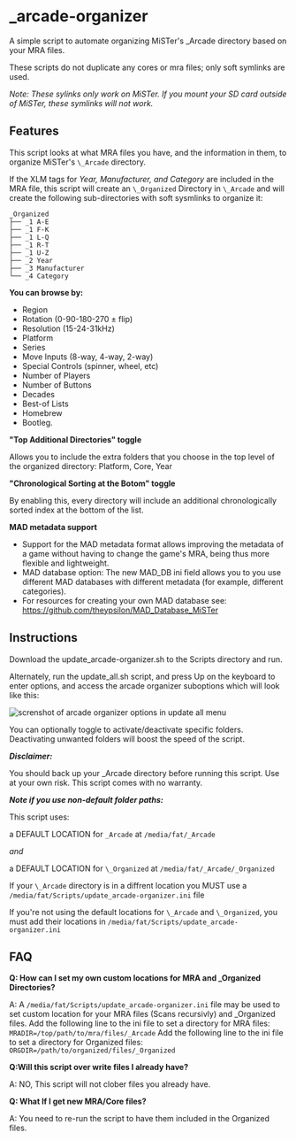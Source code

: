 # _arcade-organizer

A simple script to automate organizing MiSTer's \_Arcade directory based on your MRA files.

These scripts do not duplicate any cores or mra files; only soft symlinks are used.

_Note: These sylinks only work on MiSTer. If you mount your SD card outside of MiSTer, these symlinks will not work._

## Features

This script looks at what MRA files you have, and the information in them, to organize MiSTer's `\_Arcade` directory. 

If the XLM tags for _Year, Manufacturer, and Category_ are included in the MRA file, this script will create an `\_Organized` Directory in `\_Arcade` and will create the following sub-directories with soft sysmlinks to organize it:

```
_Organized
├── _1 A-E
├── _1 F-K
├── _1 L-Q
├── _1 R-T
├── _1 U-Z
├── _2 Year
├── _3 Manufacturer
└── _4 Category
```

**You can browse by:**

* Region
* Rotation (0-90-180-270 ± flip)
* Resolution (15-24-31kHz)
* Platform
* Series
* Move Inputs (8-way, 4-way, 2-way)
* Special Controls (spinner, wheel, etc)
* Number of Players
* Number of Buttons
* Decades
* Best-of Lists
* Homebrew
* Bootleg.

**"Top Additional Directories" toggle**

Allows you to include the extra folders that you choose in the top level of the organized directory: Platform, Core, Year

**"Chronological Sorting at the Botom" toggle**

By enabling this, every directory will include an additional chronologically sorted index at the bottom of the list.

**MAD metadata support**

- Support for the MAD metadata format allows improving the metadata of a game without having to change the game's MRA, being thus more flexible and lightweight.
- MAD database option: The new MAD_DB ini field allows you to you use different MAD databases with different metadata (for example, different categories).
- For resources for creating your own MAD database see: https://github.com/theypsilon/MAD_Database_MiSTer

## Instructions

Download the update_arcade-organizer.sh to the Scripts directory and run.

Alternately, run the update_all.sh script, and press Up on the keyboard to enter options, and access the arcade organizer suboptions which will look like this:

![screnshot of arcade organizer options in update all menu](https://i.imgur.com/MKGfco5.png)

You can optionally toggle to activate/deactivate specific folders. Deactivating unwanted folders will boost the speed of the script.

**_Disclaimer:_**

You should back up your \_Arcade directory before running this script. Use at your own risk. This script comes with no warranty.

**_Note if you use non-default folder paths:_**

This script uses:

a DEFAULT LOCATION for `_Arcade` at `/media/fat/_Arcade`

_and_

a DEFAULT LOCATION for `\_Organized` at `/media/fat/_Arcade/_Organized`

If your `\_Arcade` directory is in a diffrent location you MUST use a `/media/fat/Scripts/update_arcade-organizer.ini` file 

If you're not using the default locations for `\_Arcade` and `\_Organized`, you must add their locations in `/media/fat/Scripts/update_arcade-organizer.ini` 

## FAQ

**Q: How can I set my own custom locations for MRA and \_Organized Directories?**

A: A `/media/fat/Scripts/update_arcade-organizer.ini` file may be used to set custom location for your MRA files (Scans recursivly) and \_Organized files.
Add the following line to the ini file to set a directory for MRA files: `MRADIR=/top/path/to/mra/files/_Arcade`
Add the following line to the ini file to set a directory for Organized files: `ORGDIR=/path/to/organized/files/_Organized`

**Q:Will this script over write files I already have?**

A: NO, This script will not clober files you already have.


**Q: What If I get new MRA/Core files?**

A: You need to re-run the script to have them included in the Organized files.
